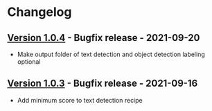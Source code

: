 # Changelog

## [Version 1.0.4](https://github.com/dataiku/dss-plugin-amazon-rekognition/releases/tag/v1.0.4) - Bugfix release - 2021-09-20

- Make output folder of text detection and object detection labeling optional

## [Version 1.0.3](https://github.com/dataiku/dss-plugin-amazon-rekognition/releases/tag/v1.0.3) - Bugfix release - 2021-09-16

- Add minimum score to text detection recipe
